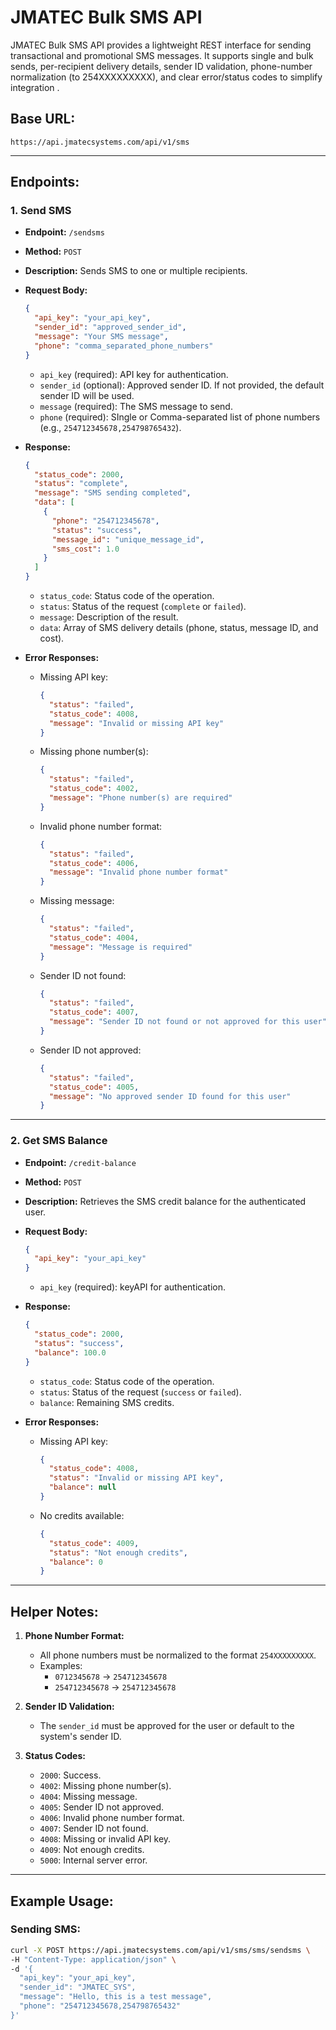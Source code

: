 # JMATEC Bulk SMS API

JMATEC Bulk SMS API provides a lightweight REST interface for sending transactional and promotional SMS messages. It supports single and bulk sends, per-recipient delivery details, sender ID validation, phone-number normalization (to 254XXXXXXXXX), and clear error/status codes to simplify integration .

## Base URL:

```
https://api.jmatecsystems.com/api/v1/sms

```

---

## Endpoints:

### 1. **Send SMS**

- **Endpoint:** `/sendsms`
- **Method:** `POST`
- **Description:** Sends SMS to one or multiple recipients.
- **Request Body:**

  ```json
  {
    "api_key": "your_api_key",
    "sender_id": "approved_sender_id",
    "message": "Your SMS message",
    "phone": "comma_separated_phone_numbers"
  }
  ```

  - `api_key` (required): API key for authentication.
  - `sender_id` (optional): Approved sender ID. If not provided, the default sender ID will be used.
  - `message` (required): The SMS message to send.
  - `phone` (required): SIngle or Comma-separated list of phone numbers (e.g., `254712345678,254798765432`).

- **Response:**

  ```json
  {
    "status_code": 2000,
    "status": "complete",
    "message": "SMS sending completed",
    "data": [
      {
        "phone": "254712345678",
        "status": "success",
        "message_id": "unique_message_id",
        "sms_cost": 1.0
      }
    ]
  }
  ```

  - `status_code`: Status code of the operation.
  - `status`: Status of the request (`complete` or `failed`).
  - `message`: Description of the result.
  - `data`: Array of SMS delivery details (phone, status, message ID, and cost).

- **Error Responses:**

  - Missing API key:

    ```json
    {
      "status": "failed",
      "status_code": 4008,
      "message": "Invalid or missing API key"
    }
    ```

  - Missing phone number(s):

    ```json
    {
      "status": "failed",
      "status_code": 4002,
      "message": "Phone number(s) are required"
    }
    ```

  - Invalid phone number format:

    ```json
    {
      "status": "failed",
      "status_code": 4006,
      "message": "Invalid phone number format"
    }
    ```

  - Missing message:

    ```json
    {
      "status": "failed",
      "status_code": 4004,
      "message": "Message is required"
    }
    ```

  - Sender ID not found:

    ```json
    {
      "status": "failed",
      "status_code": 4007,
      "message": "Sender ID not found or not approved for this user"
    }
    ```

  - Sender ID not approved:

    ```json
    {
      "status": "failed",
      "status_code": 4005,
      "message": "No approved sender ID found for this user"
    }
    ```

---

### 2. **Get SMS Balance**

- **Endpoint:** `/credit-balance`
- **Method:** `POST`
- **Description:** Retrieves the SMS credit balance for the authenticated user.
- **Request Body:**

  ```json
  {
    "api_key": "your_api_key"
  }
  ```

  - `api_key` (required): keyAPI for authentication.

- **Response:**

  ```json
  {
    "status_code": 2000,
    "status": "success",
    "balance": 100.0
  }
  ```

  - `status_code`: Status code of the operation.
  - `status`: Status of the request (`success` or `failed`).
  - `balance`: Remaining SMS credits.

- **Error Responses:**
  - Missing API key:
    ```json
    {
      "status_code": 4008,
      "status": "Invalid or missing API key",
      "balance": null
    }
    ```
  - No credits available:
    ```json
    {
      "status_code": 4009,
      "status": "Not enough credits",
      "balance": 0
    }
    ```

---

## Helper Notes:

1. **Phone Number Format:**

   - All phone numbers must be normalized to the format `254XXXXXXXXX`.
   - Examples:
     - `0712345678` → `254712345678`
     - `254712345678` → `254712345678`

2. **Sender ID Validation:**

   - The `sender_id` must be approved for the user or default to the system's sender ID.

3. **Status Codes:**

   - `2000`: Success.
   - `4002`: Missing phone number(s).
   - `4004`: Missing message.
   - `4005`: Sender ID not approved.
   - `4006`: Invalid phone number format.
   - `4007`: Sender ID not found.
   - `4008`: Missing or invalid API key.
   - `4009`: Not enough credits.
   - `5000`: Internal server error.

---

## Example Usage:

### Sending SMS:

```bash
curl -X POST https://api.jmatecsystems.com/api/v1/sms/sms/sendsms \
-H "Content-Type: application/json" \
-d '{
  "api_key": "your_api_key",
  "sender_id": "JMATEC_SYS",
  "message": "Hello, this is a test message",
  "phone": "254712345678,254798765432"
}'
```
